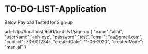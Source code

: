 # TO-DO-LIST-Application
Below Payload Tested for Sign-up

url:-http://localhost:9081/to-do/v1/sign-up
{
    "name":"abhi",
    "userName":"abh-xyz",
    "password":"test",
    "email": "aa@gmail.com",
    "contact": 7379012345,
    "createdDate": "1-06-2020",
    "createdMode": "manual"
}
